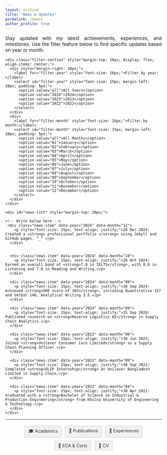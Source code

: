 ```yaml
---
layout: archive
title: "News & Updates"
permalink: /news/
author_profile: true
---
```


<div class="main-content">
  <div id="news">
    <!-- <h2 style="text-align: left; font-size: 18px; font-weight: bold;">News & Updates</h2> -->
    <p style="font-size: 15px; text-align: justify;">Stay updated with my latest achievements, experiences, and milestones. Use the filter feature below to find specific updates based on year or month.</p>

    <div class="filter-section" style="margin-top: 20px; display: flex; align-items: center;">
      <div style="margin-right: 20px;">
        <label for="filter-year" style="font-size: 16px;">Filter by year:</label>
        <select id="filter-year" style="font-size: 15px; margin-left: 10px; padding: 5px;">
          <option value="all">All Years</option>
          <option value="2024">2024</option>
          <option value="2023">2023</option>
          <option value="2022">2022</option>
        </select>
      </div>
      <div>
        <label for="filter-month" style="font-size: 16px;">Filter by month:</label>
        <select id="filter-month" style="font-size: 15px; margin-left: 10px; padding: 5px;">
          <option value="all">All Months</option>
          <option value="01">January</option>
          <option value="02">February</option>
          <option value="03">March</option>
          <option value="04">April</option>
          <option value="05">May</option>
          <option value="06">June</option>
          <option value="07">July</option>
          <option value="08">August</option>
          <option value="09">September</option>
          <option value="10">October</option>
          <option value="11">November</option>
          <option value="12">December</option>
        </select>
      </div>
    </div>

    <div id="news-list" style="margin-top: 20px;">

    <!-- Write below here -->
     <div class="news-item" data-year="2024" data-month="12">
        <p style="font-size: 15px; text-align: justify;">28 Dec 2024: Created a <strong> professional portfolio </strong> using Jekyll and GitHub pages. ^_^ </p>
      </div>


      <div class="news-item" data-year="2024" data-month="10">
        <p style="font-size: 15px; text-align: justify;">29 Oct 2024: Earned an overall band of <strong>7.0 in IELTS</strong>, with 8.0 in Listening and 7.0 in Reading and Writing.</p>
      </div>

      <div class="news-item" data-year="2024" data-month="09">
        <p style="font-size: 15px; text-align: justify;">30 Sep 2024: Achieved <strong>GRE score of 303</strong>, including Quantitative 157 and Verbal 146, Analytical Writing 3.5.</p>
      </div>

      <div class="news-item" data-year="2024" data-month="09">
        <p style="font-size: 15px; text-align: justify;">15 Sep 2024: Published research on <strong>Reverse Logistics AI</strong> in Supply Chain Analytics.</p>
      </div>

      <div class="news-item" data-year="2023" data-month="06">
        <p style="font-size: 15px; text-align: justify;">30 Jun 2023: Joined <strong>Unilever Consumer Care Limited</strong> as a Supply Chain Planning Officer.</p>
      </div>

      <div class="news-item" data-year="2022" data-month="09">
        <p style="font-size: 15px; text-align: justify;">10 Sep 2022: Completed <strong>ULIP Internship</strong> at Unilever Bangladesh Limited in Supply Chain.</p>
      </div>

      <div class="news-item" data-year="2022" data-month="04">
        <p style="font-size: 15px; text-align: justify;">30 Apr 2022: Graduated with a <strong>Bachelor of Science in Industrial & Production Engineering</strong> from Khulna University of Engineering & Technology.</p>
      </div>
    </div>
  </div>
</div>

<hr>

<div style="display: flex; justify-content: center; gap: 10px; flex-wrap: wrap; margin: 20px 0;">
  <a href="/academics/" style="padding: 6px 12px; text-decoration: none; background: #f0f0f0; color: #333; border-radius: 3px; font-size: 14px; transition: all 0.3s; border: 1px solid #ccc;">🎓 Academics</a>
  <a href="/publications/" style="padding: 6px 12px; text-decoration: none; background: #f0f0f0; color: #333; border-radius: 3px; font-size: 14px; transition: all 0.3s; border: 1px solid #ccc;">📝 Publications</a>
  <a href="/experience/" style="padding: 6px 12px; text-decoration: none; background: #f0f0f0; color: #333; border-radius: 3px; font-size: 14px; transition: all 0.3s; border: 1px solid #ccc;">💼 Experiences</a>
  <a href="/eca-certifications/" style="padding: 6px 12px; text-decoration: none; background: #f0f0f0; color: #333; border-radius: 3px; font-size: 14px; transition: all 0.3s; border: 1px solid #ccc;">🐾 ECA & Certs</a>
  <a href="/files/GM_Iqbal_Academic_CV.pdf" style="padding: 6px 12px; text-decoration: none; background: #f0f0f0; color: #333; border-radius: 3px; font-size: 14px; transition: all 0.3s; border: 1px solid #ccc;">🔖 CV</a>
</div>

<script>
const yearFilter = document.getElementById('filter-year');
const monthFilter = document.getElementById('filter-month');

function filterNews() {
  const selectedYear = yearFilter.value;
  const selectedMonth = monthFilter.value;
  const newsItems = document.querySelectorAll('.news-item');

  newsItems.forEach(item => {
    const itemYear = item.getAttribute('data-year');
    const itemMonth = item.getAttribute('data-month');

    if ((selectedYear === 'all' || itemYear === selectedYear) &&
        (selectedMonth === 'all' || itemMonth === selectedMonth)) {
      item.style.display = 'block';
    } else {
      item.style.display = 'none';
    }
  });
}

yearFilter.addEventListener('change', filterNews);
monthFilter.addEventListener('change', filterNews);
</script>
